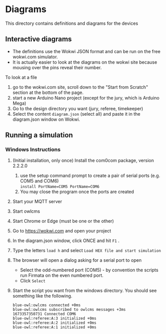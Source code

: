 # Diagrams

This directory contains definitions and diagrams for the devices

## Interactive diagrams

- The definitions use the Wokwi JSON format and can be run on the free wokwi.com simulator.
- It is actually easier to look at the diagrams on the wokwi site because mousing over the pins reveal their number.

To look at a file

1. go to the wokwi.com site, scroll down to the "Start from Scratch" section at the bottom of the page.
2. start a new Arduino Nano project (except for the jury, which is Arduino Mega)
3. Go to the design directory you want (jury, referee, timekeeper)
3. Select the content  `diagram.json` (select all) and paste it in the diagram.json window on Wokwi.

## Running a simulation

### Windows Instructions

1. (Initial installation, only once) Install the com0com package, version 2.2.2.0
   1. use the setup command prompt to create a pair of serial ports (e.g. COM5 and COM6)
      <br>`install PortName=COM5 PortName=COM6`
   2. You may close the program once the ports are created
2. Start your MQTT server
3. Start owlcms
4. Start Chrome or Edge (must be one or the other)
5. Go to https://wokwi.com and open your project
6. In the diagram.json window, click ONCE and hit `F1` .
7. Type the letters `load h` and select `Load HEX file and start simulation`
8. The browser will open a dialog asking for a serial port to open
   - Select the odd-numbered port (COM5) - by convention the scripts run Firmata on the even numbered port.
   - Click `Select`
9. Start the script you want from the windows directory.  You should see something like the following.

    ```text
    blue-owl:owlcms connected +0ms
    blue-owl:owlcms subscribed to owlcms messages +3ms
    1673357350731 Connected COM6  
    blue-owl:referee:A:3 initialized +0ms
    blue-owl:referee:A:2 initialized +0ms
    blue-owl:referee:A:1 initialized +0ms
    ```

